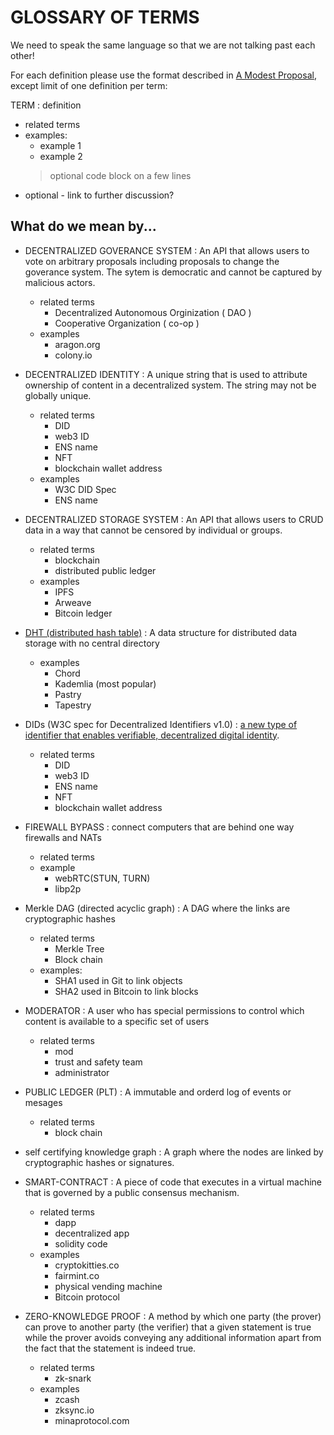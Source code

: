 # GLOSSARY OF TERMS

We need to speak the same language so that we are not talking past each other! 

For each definition please use the format described in [A Modest Proposal](https://justatheory.com/2009/02/modest-markdown-proposal/), except limit of one definition per term:

TERM
    : definition 
  - related terms
  - examples:
    - example 1
    - example 2
    > optional code block
    > on a few lines
  - optional - link to further discussion?

What do we mean by...
---

- DECENTRALIZED GOVERANCE SYSTEM
    : An API that allows users to vote on arbitrary proposals including proposals to change the goverance system. The sytem is democratic and cannot be captured by malicious actors.
    - related terms
        - Decentralized Autonomous Orginization ( DAO )
        - Cooperative Organization ( co-op )
    - examples
        - aragon.org
        - colony.io
        
- DECENTRALIZED IDENTITY
    : A unique string that is used to attribute ownership of content in a decentralized system. The string may not be globally unique.
    - related terms
        - DID
        - web3 ID
        - ENS name
        - NFT
        - blockchain wallet address
    - examples
        - W3C DID Spec
        - ENS name

- DECENTRALIZED STORAGE SYSTEM
    : An API that allows users to CRUD data in a way that cannot be censored by individual or groups.
    - related terms
        - blockchain
        - distributed public ledger
    - examples
        - IPFS
        - Arweave
        - Bitcoin ledger

- [DHT (distributed hash table)](https://en.wikipedia.org/wiki/Distributed_hash_table)
  : A data structure for distributed data storage with no central directory
  - examples
    - Chord
    - Kademlia (most popular)
    - Pastry
    - Tapestry

- DIDs (W3C spec for Decentralized Identifiers v1.0)
    :  [a new type of identifier that enables verifiable, decentralized digital identity](https://www.w3.org/TR/did-core/).
    - related terms
        - DID
        - web3 ID
        - ENS name
        - NFT
        - blockchain wallet address

- FIREWALL BYPASS
    : connect computers that are behind one way firewalls and NATs
  - related terms
  - example
    - webRTC(STUN, TURN)
    - libp2p

- Merkle DAG (directed acyclic graph)
  : A DAG where the links are cryptographic hashes
  - related terms
      - Merkle Tree
      - Block chain
  - examples:
      - SHA1 used in Git to link objects
      - SHA2 used in Bitcoin to link blocks

- MODERATOR
  : A user who has special permissions to control which content is available to a specific set of users
    - related terms
        - mod
        - trust and safety team
        - administrator

- PUBLIC LEDGER (PLT)
  : A immutable and orderd log of events or mesages
  - related terms
      - block chain
     
- self certifying knowledge graph
  : A graph where the nodes are linked by cryptographic hashes or signatures.

- SMART-CONTRACT
  : A piece of code that executes in a virtual machine that is governed by a public consensus mechanism.
    - related terms
        - dapp
        - decentralized app
        - solidity code
    - examples
        - cryptokitties.co
        - fairmint.co 
        - physical vending machine
        - Bitcoin protocol
        
- ZERO-KNOWLEDGE PROOF
  : A method by which one party (the prover) can prove to another party (the verifier) that a given statement is true while the prover avoids conveying any additional information apart from the fact that the statement is indeed true. 
    - related terms
        - zk-snark
    - examples
        - zcash
        - zksync.io
        - minaprotocol.com
